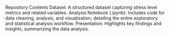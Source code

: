 Repository Contents
Dataset: A structured dataset capturing stress level metrics and related variables.
Analysis Notebook (.ipynb): Includes code for data cleaning, analysis, and visualization, detailing the entire exploratory and statistical analysis workflow.
Presentation: Highlights key findings and insights, summarizing the data analysis.
